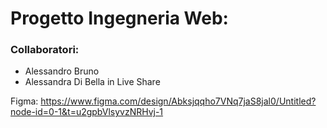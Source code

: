 # Progetto Ingegneria Web:
### Collaboratori:
- Alessandro Bruno
- Alessandra Di Bella in Live Share

Figma:
https://www.figma.com/design/Abksjqqho7VNq7jaS8jal0/Untitled?node-id=0-1&t=u2gpbVlsyvzNRHvj-1
